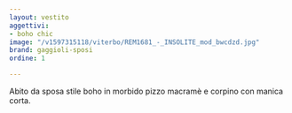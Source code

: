 ```yaml
---
layout: vestito
aggettivi:
- boho chic
image: "/v1597315118/viterbo/REM1681_-_INSOLITE_mod_bwcdzd.jpg"
brand: gaggioli-sposi
ordine: 1

---
```

Abito da sposa stile boho in morbido pizzo macramè e corpino con manica corta.